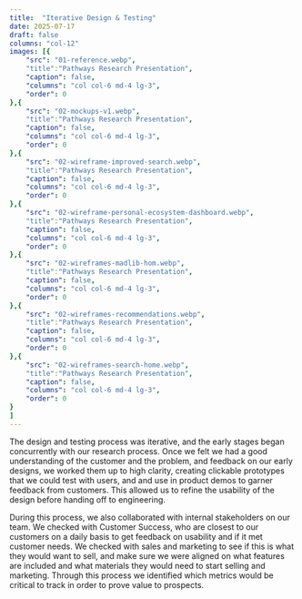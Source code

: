 ```yaml
---
title:  "Iterative Design & Testing"
date: 2025-07-17
draft: false
columns: "col-12"
images: [{
    "src": "01-reference.webp",
    "title":"Pathways Research Presentation",
    "caption": false,
    "columns": "col col-6 md-4 lg-3",
    "order": 0
},{
    "src": "02-mockups-v1.webp",
    "title":"Pathways Research Presentation",
    "caption": false,
    "columns": "col col-6 md-4 lg-3",
    "order": 0
},{
    "src": "02-wireframe-improved-search.webp",
    "title":"Pathways Research Presentation",
    "caption": false,
    "columns": "col col-6 md-4 lg-3",
    "order": 0
},{
    "src": "02-wireframe-personal-ecosystem-dashboard.webp",
    "title":"Pathways Research Presentation",
    "caption": false,
    "columns": "col col-6 md-4 lg-3",
    "order": 0
},{
    "src": "02-wireframes-madlib-hom.webp",
    "title":"Pathways Research Presentation",
    "caption": false,
    "columns": "col col-6 md-4 lg-3",
    "order": 0
},{
    "src": "02-wireframes-recommendations.webp",
    "title":"Pathways Research Presentation",
    "caption": false,
    "columns": "col col-6 md-4 lg-3",
    "order": 0
},{
    "src": "02-wireframes-search-home.webp",
    "title":"Pathways Research Presentation",
    "caption": false,
    "columns": "col col-6 md-4 lg-3",
    "order": 0
}
]
---
```

The design and testing process was iterative, and the early stages began concurrently with our research process. Once we felt we had a good understanding of the customer and the problem, and feedback on our early designs, we worked them up to high clarity, creating clickable prototypes that we could test with users, and and use in product demos to garner feedback from customers. This allowed us to refine the usability of the design before handing off to engineering.

During this process, we also collaborated with internal stakeholders on our team. We checked with Customer Success, who are closest to our customers on a daily basis to get feedback on usability and if it met customer needs. We checked with sales and marketing to see if this is what they would want to sell, and make sure we were aligned on what features are included and what materials they would need to start selling and marketing. Through this process we identified which metrics would be critical to track in order to prove value to prospects.